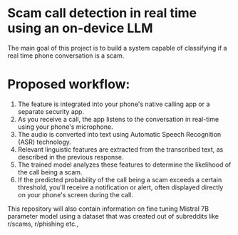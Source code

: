 # Scam call detection in real time using an on-device LLM

The main goal of this project is to build a system capable of classifying if a real time phone conversation is a scam. 

# Proposed workflow:
1. The feature is integrated into your phone's native calling app or a separate security app.
2. As you receive a call, the app listens to the conversation in real-time using your phone's microphone.
3. The audio is converted into text using Automatic Speech Recognition (ASR) technology.
4. Relevant linguistic features are extracted from the transcribed text, as described in the previous response.
5. The trained model analyzes these features to determine the likelihood of the call being a scam.
6. If the predicted probability of the call being a scam exceeds a certain threshold, you'll receive a notification or alert, often displayed directly on your phone's screen during the call.

This repository will also contain information on fine tuning Mistral 7B parameter model using a dataset that was created out of subreddits like r/scams, r/phishing etc.,

